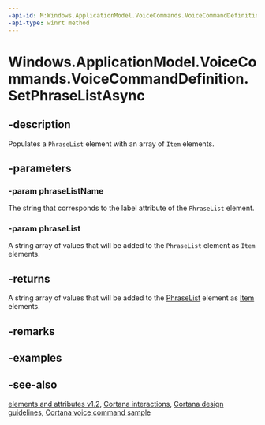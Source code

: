 ```yaml
---
-api-id: M:Windows.ApplicationModel.VoiceCommands.VoiceCommandDefinition.SetPhraseListAsync(System.String,Windows.Foundation.Collections.IIterable{System.String})
-api-type: winrt method
---
```


<!-- Method syntax
public Windows.Foundation.IAsyncAction SetPhraseListAsync(System.String phraseListName, Windows.Foundation.Collections.IIterable<System.String> phraseList)
-->

# Windows.ApplicationModel.VoiceCommands.VoiceCommandDefinition.SetPhraseListAsync

## -description
Populates a `PhraseList` element with an array of `Item` elements.

## -parameters
### -param phraseListName
The string that corresponds to the label attribute of the `PhraseList` element.

### -param phraseList
A string array of values that will be added to the `PhraseList` element as `Item` elements.

## -returns
A string array of values that will be added to the [PhraseList](../windows.media.speechrecognition/voice_command_elements_and_attributes.md) element as [Item](../windows.media.speechrecognition/voice_command_elements_and_attributes.md) elements.

## -remarks

## -examples

## -see-also
[ elements and attributes v1.2](https://docs.microsoft.com/uwp/schemas/voicecommands/voice-command-elements-and-attributes-1-2), [Cortana interactions](http://msdn.microsoft.com/library/4c11a7cf-da26-4ca1-a9b9-fe52670101f5), [Cortana design guidelines](http://msdn.microsoft.com/library/a92c084b-9913-4718-9a04-569d51ace55d), [Cortana voice command sample](http://go.microsoft.com/fwlink/p/?LinkID=619899)